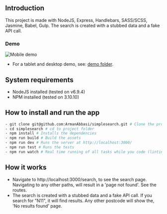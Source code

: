 ## Introduction
This project is made with NodeJS, Express, Handlebars, SASS/SCSS, Jasmine, Babel, Gulp. The search is created with a stubbed data and a fake API call.

### Demo
![Mobile demo](demo/demo_mobile.gif)
- For a tablet and desktop demo, see: [demo folder](demo/).

## System requirements
- NodeJS installed (tested on v6.9.4)
- NPM installed (tested on 3.10.10)

## How to install and run the app
```bash
- git clone git@github.com:ArmanAbbasi/simplesearch.git # Clone the project
- cd simplesearch # cd to project folder
- npm install # Installs the dependencies
- npm run build # Build the assets
- npm run dev # Runs the server at http://localhost:3000/
- npm run test # Runs the tests
- npm run watch # Real time running of all tasks while you code (linting, sass/scss, es6/babel, images, test/tdd)
```

## How it works
- Navigate to http://localhost:3000/search, to see the search page. Navigating to any other paths, will result in a 'page not found'. See the routes.
- The search is created with a stubbed data and a fake API call. If you search for "N11", it will find results. Any other postcode will show the, 'No results found' page.
